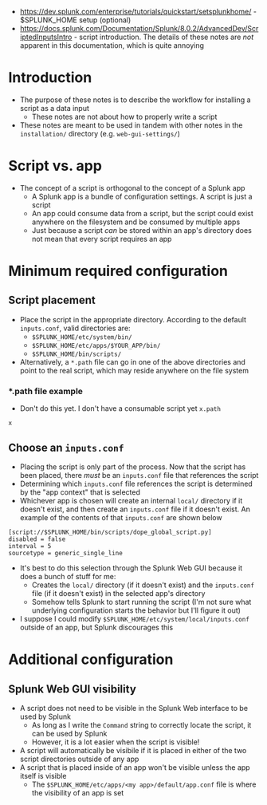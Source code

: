 - https://dev.splunk.com/enterprise/tutorials/quickstart/setsplunkhome/ - $SPLUNK_HOME setup (optional)
- https://docs.splunk.com/Documentation/Splunk/8.0.2/AdvancedDev/ScriptedInputsIntro - script introduction. The details of these notes are *not*
  apparent in this documentation, which is quite annoying
# Introduction
- The purpose of these notes is to describe the workflow for installing a script as a data input
  - These notes are not about how to properly write a script
- These notes are meant to be used in tandem with other notes in the `installation/` directory (e.g. `web-gui-settings/`)
# Script vs. app
- The concept of a script is orthogonal to the concept of a Splunk app
  - A Splunk app is a bundle of configuration settings. A script is just a script
  - An app could consume data from a script, but the script could exist anywhere on the filesystem and be consumed by multiple apps
  - Just because a script *can* be stored within an app's directory does not mean that every script requires an app
# Minimum required configuration
## Script placement
- Place the script in the appropriate directory. According to the default `inputs.conf`, valid directories are:
  - `$SPLUNK_HOME/etc/system/bin/`
  - `$SPLUNK_HOME/etc/apps/$YOUR_APP/bin/`
  - `$SPLUNK_HOME/bin/scripts/`
- Alternatively, a `*.path` file can go in one of the above directories and point to the real script, which may reside anywhere on the file system
### *.path file example
- Don't do this yet. I don't have a consumable script yet
`x.path`
```
x
```
## Choose an `inputs.conf`
- Placing the script is only part of the process. Now that the script has been placed, there *must* be an `inputs.conf` file that references the
  script
- Determining which `inputs.conf` file references the script is determined by the "app context" that is selected
- Whichever app is chosen will create an internal `local/` directory if it doesn't exist, and then create an `inputs.conf` file if it doesn't exist.
  An example of the contents of that `inputs.conf` are shown below
```
[script://$SPLUNK_HOME/bin/scripts/dope_global_script.py]
disabled = false
interval = 5
sourcetype = generic_single_line
```
- It's best to do this selection through the Splunk Web GUI because it does a bunch of stuff for me:
  - Creates the `local/` directory (if it doesn't exist) and the `inputs.conf` file (if it doesn't exist) in the selected app's directory
  - Somehow tells Splunk to start running the script (I'm not sure what underlying configuration starts the behavior but I'll figure it out)
- I suppose I could modify `$SPLUNK_HOME/etc/system/local/inputs.conf` outside of an app, but Splunk discourages this
# Additional configuration
## Splunk Web GUI visibility
- A script does not need to be visible in the Splunk Web interface to be used by Splunk
  - As long as I write the `Command` string to correctly locate the script, it can be used by Splunk
  - However, it is a lot easier when the script is visible!
- A script will automatically be visibile if it is placed in either of the two script directories outside of any app
- A script that is placed inside of an app won't be visible unless the app itself is visible
  - The `$SPLUNK_HOME/etc/apps/<my app>/default/app.conf` file is where the visibility of an app is set
